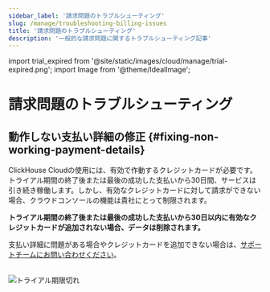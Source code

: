 ```yaml
---
sidebar_label: '請求問題のトラブルシューティング'
slug: /manage/troubleshooting-billing-issues
title: '請求問題のトラブルシューティング'
description: '一般的な請求問題に関するトラブルシューティング記事'
---
```


import trial_expired from '@site/static/images/cloud/manage/trial-expired.png';
import Image from '@theme/IdealImage';


# 請求問題のトラブルシューティング

## 動作しない支払い詳細の修正 {#fixing-non-working-payment-details}

ClickHouse Cloudの使用には、有効で作動するクレジットカードが必要です。トライアル期間の終了後または最後の成功した支払いから30日間、サービスは引き続き稼働します。しかし、有効なクレジットカードに対して請求ができない場合、クラウドコンソールの機能は貴社にとって制限されます。

**トライアル期間の終了後または最後の成功した支払いから30日以内に有効なクレジットカードが追加されない場合、データは削除されます。**

支払い詳細に問題がある場合やクレジットカードを追加できない場合は、[サポートチームにお問い合わせください](https://clickhouse.com/support/program)。

<br />

<Image img={trial_expired} size="md" alt="トライアル期限切れ" border/>
